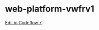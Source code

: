 # web-platform-vwfrv1

[Edit in Codeflow ⚡️](https://stackblitz.com/~/github.com/freduz/web-platform-vwfrv1)